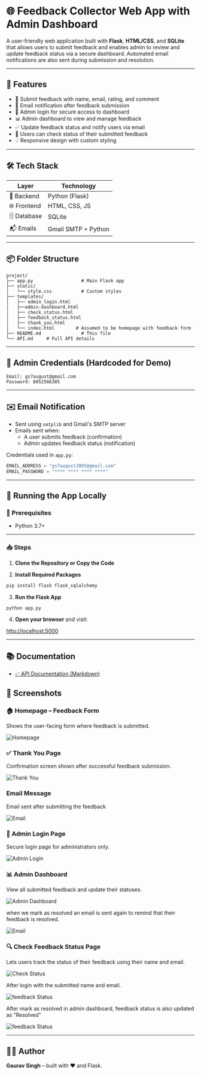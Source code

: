 # 🌐 Feedback Collector Web App with Admin Dashboard

A user-friendly web application built with **Flask**, **HTML/CSS**, and **SQLite** that allows users to submit feedback and enables admin to review and update feedback status via a secure dashboard. Automated email notifications are also sent during submission and resolution.

---

## 🚀 Features

- 📝 Submit feedback with name, email, rating, and comment
- 📩 Email notification after feedback submission
- 🔐 Admin login for secure access to dashboard
- 📊 Admin dashboard to view and manage feedback
- ✅ Update feedback status and notify users via email
- 🔎 Users can check status of their submitted feedback
- 💡 Responsive design with custom styling

---

## 🛠 Tech Stack

| Layer        | Technology         |
|--------------|--------------------|
| 🧠 Backend   | Python (Flask)      |
| 🌐 Frontend | HTML, CSS, JS       |
| 🗄 Database | SQLite              |
| 📬 Emails   | Gmail SMTP + Python |

---

## 📦 Folder Structure

```
project/
├── app.py                  # Main Flask app
├── static/
│   └── style.css           # Custom styles
├── templates/
│   ├── admin_login.html
|   ├──admin-dashboard.html
│   ├── check_status.html
│   ├── feedback_status.html
│   ├── thank_you.html
│   └── index.html        # Assumed to be homepage with feedback form
├── README.md               # This file
└── API.md     # Full API details
```

---

## 🔐 Admin Credentials (Hardcoded for Demo)

```
Email: gs7august@gmail.com
Password: 8052566305
```

---

## ✉️ Email Notification

- Sent using `smtplib` and Gmail's SMTP server
- Emails sent when:
  - A user submits feedback (confirmation)
  - Admin updates feedback status (notification)

Credentials used in `app.py`:

```python
EMAIL_ADDRESS = "gs7august2005@gmail.com"
EMAIL_PASSWORD = "**** **** **** ****"
```

---

## 🧪 Running the App Locally

### 🔧 Prerequisites

- Python 3.7+

---

### 📥 Steps

1. **Clone the Repository or Copy the Code**

2. **Install Required Packages**

```bash
pip install flask flask_sqlalchemy
```

3. **Run the Flask App**

```bash
python app.py
```

4. **Open your browser** and visit:

[http://localhost:5000](http://localhost:5000)

---

## 📚 Documentation

- [✅ API Documentation (Markdown)](./API.md)

## 📸 Screenshots

### 🏠 Homepage – Feedback Form

Shows the user-facing form where feedback is submitted.


![Homepage](screenshots/homepage.png)

### ✅ Thank You Page
Confirmation screen shown after successful feedback submission.

![Thank You](screenshots/thank-you.png)

###  Email Message
Email sent after submitting the feedback

![Email](screenshots/email.png)

### 🛂 Admin Login Page
Secure login page for administrators only.

![Admin Login](screenshots/admin-login.png)

### 📊 Admin Dashboard
View all submitted feedback and update their statuses.

![Admin Dashboard](screenshots/dashboard.png)

when we mark as resolved an email is sent again to remind that their feedback is resolved.

![Email](screenshots/resolved.png)

### 🔍 Check Feedback Status Page
Lets users track the status of their feedback using their name and email.


![Check Status](screenshots/check-status.png)

After login with the submitted name and email.

![feedback Status](screenshots/feedback-status.png)

After mark as resolved in admin dashboard, feedback status is also updated as "Resolved"

![feedback Status](screenshots/feedback-status-resolved.png)


---

## 👨‍💻 Author

**Gaurav Singh** – built with ❤️ and Flask.


